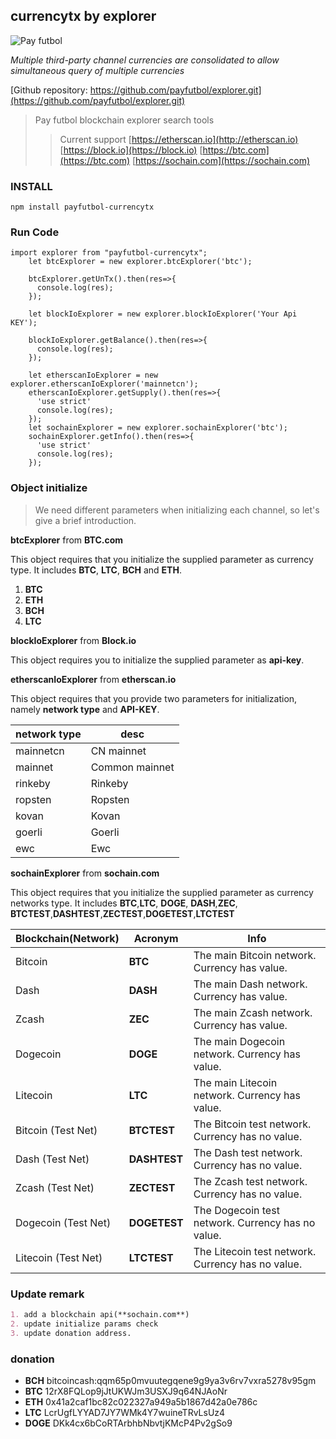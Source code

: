 ## currencytx by explorer

![Pay futbol](http://pay.futbol/static/img/logo.8bd463c.png)  

_Multiple third-party channel currencies are consolidated to allow simultaneous query of multiple currencies_

[Github repository: https://github.com/payfutbol/explorer.git](https://github.com/payfutbol/explorer.git)  

> Pay futbol blockchain explorer search tools
>> Current support [https://etherscan.io](http://etherscan.io) [https://block.io](https://block.io) [https://btc.com](https://btc.com) [https://sochain.com](https://sochain.com)

### INSTALL 
```vuejs
npm install payfutbol-currencytx
```

### Run Code

```vuejs
import explorer from "payfutbol-currencytx";
    let btcExplorer = new explorer.btcExplorer('btc');
    
    btcExplorer.getUnTx().then(res=>{
      console.log(res);
    });
    
    let blockIoExplorer = new explorer.blockIoExplorer('Your Api KEY');
    
    blockIoExplorer.getBalance().then(res=>{
      console.log(res);
    });
    
    let etherscanIoExplorer = new explorer.etherscanIoExplorer('mainnetcn');
    etherscanIoExplorer.getSupply().then(res=>{
      'use strict'
      console.log(res);
    });
    let sochainExplorer = new explorer.sochainExplorer('btc');
    sochainExplorer.getInfo().then(res=>{
      'use strict'
      console.log(res);
    });
``` 

### Object initialize 
>    We need different parameters when initializing each channel, so let's give a brief introduction.

**btcExplorer** from **BTC.com**

This object requires that you initialize the supplied parameter as currency type. It includes **BTC**, **LTC**, **BCH** and **ETH**.

1. **BTC**
2. **ETH**
3. **BCH**
4. **LTC**

**blockIoExplorer** from **Block.io**
  
This object requires you to initialize the supplied parameter as **api-key**.
  
**etherscanIoExplorer** from **etherscan.io**
  
This object requires that you provide two parameters for initialization, namely **network type** and **API-KEY**.
  
 network type | desc 
 -| - 
 mainnetcn | CN mainnet 
 mainnet | Common mainnet 
 rinkeby | Rinkeby 
 ropsten | Ropsten 
 kovan | Kovan 
 goerli | Goerli 
 ewc | Ewc 
 
**sochainExplorer** from **sochain.com**

This object requires that you initialize the supplied parameter as currency networks type. It includes **BTC**,**LTC**, **DOGE**, **DASH**,**ZEC**, **BTCTEST**,**DASHTEST**,**ZECTEST**,**DOGETEST**,**LTCTEST**

Blockchain(Network) | Acronym | Info
-| -| -
Bitcoin | **BTC** |The main Bitcoin network. Currency has value.
Dash | **DASH** | The main Dash network. Currency has value.
Zcash | **ZEC** | The main Zcash network. Currency has value.
Dogecoin | **DOGE** | The main Dogecoin network. Currency has value.
Litecoin | **LTC** | The main Litecoin network. Currency has value.
Bitcoin (Test Net) | **BTCTEST** | The Bitcoin test network. Currency has no value.
Dash (Test Net) | **DASHTEST** | The Dash test network. Currency has no value.
Zcash (Test Net) | **ZECTEST** | The Zcash test network. Currency has no value.
Dogecoin (Test Net) | **DOGETEST** | The Dogecoin test network. Currency has no value.
Litecoin (Test Net) | **LTCTEST** | The Litecoin test network. Currency has no value.

### Update remark
```markdown
1. add a blockchain api(**sochain.com**)
2. update initialize params check
3. update donation address.
```
### donation
* **BCH** bitcoincash:qqm65p0mvuutegqene9g9ya3v6rv7vxra5278v95gm
* **BTC** 12rX8FQLop9jJtUKWJm3USXJ9q64NJAoNr
* **ETH** 0x41a2caf1bc82c022327a949a5b1867d42a0e786c
* **LTC** LcrUgfLYYAD7JY7WMk4Y7wuineTRvLsUz4
* **DOGE** DKk4cx6bCoRTArbhbNbvtjKMcP4Pv2gSo9
